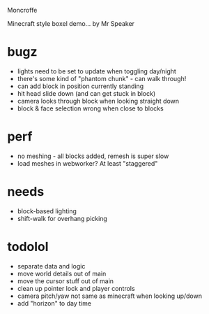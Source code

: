 Moncroffe

Minecraft style boxel demo... by Mr Speaker

# bugz
- lights need to be set to update when toggling day/night
- there's some kind of "phantom chunk" - can walk through!
- can add block in position currently standing
- hit head slide down (and can get stuck in block)
- camera looks through block when looking straight down
- block & face selection wrong when close to blocks

# perf
- no meshing - all blocks added, remesh is super slow
- load meshes in webworker? At least "staggered"

# needs
- block-based lighting
- shift-walk for overhang picking

# todolol
- separate data and logic
- move world details out of main
- move the cursor stuff out of main
- clean up pointer lock and player controls
- camera pitch/yaw not same as minecraft when looking up/down
- add "horizon" to day time
